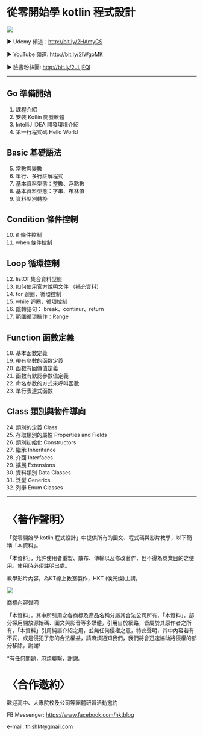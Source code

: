 # 從零開始學 kotlin 程式設計
![](https://i.imgur.com/wbyhsUH.jpg)

▶ Udemy 頻道：http://bit.ly/2HAmyCS

▶ YouTube 頻道: http://bit.ly/2IWgoMK

▶ 臉書粉絲團: http://bit.ly/2JLjFQl

---

## Go 準備開始
1. 課程介紹
2. 安裝 Kotlin 開發軟體
3. IntelliJ IDEA 開發環境介紹
4. 第一行程式碼 Hello World


## Basic 基礎語法

5. 常數與變數
6. 單行、多行註解程式
7. 基本資料型態：整數、浮點數
8. 基本資料型態：字串、布林值
9. 資料型別轉換

## Condition 條件控制

10. if 條件控制
11. when 條件控制

## Loop 循環控制

12. listOf  集合資料型態
13. 如何使用官方說明文件 （補充資料） 
14. for 迴圈，循環控制
15. while 迴圈，循環控制
16. 跳轉語句： break、continur、return
17. 範圍循環操作：Range 

## Function 函數定義

18. 基本函数定義
19. 帶有參數的函数定義
20. 函數有回傳值定義
21. 函數有默認參數值定義
22. 命名参数的方式來呼叫函數
23. 單行表達式函數

## Class 類別與物件導向
24. 類別的定義 Class
25. 存取類別的屬性 Properties and Fields
26. 類別初始化 Constructors
27. 繼承 Inheritance
28. 介面 Interfaces
29. 擴展 Extensions
30. 資料類別 Data Classes
31. 泛型 Generics
32. 列舉 Enum Classes

---


# 〈著作聲明〉
「從零開始學 kotlin 程式設計」中提供所有的圖文、程式碼與影片教學，以下簡稱「本資料」。

「本資料」，允許使用者重製、散布、傳輸以及修改著作，但不得為商業目的之使用。使用時必須註明出處。

教學影片內容，為KT線上教室製作，HKT (侯光燦)主講。


![](https://i.imgur.com/ePThGuF.png)


商標內容聲明

「本資料」，其中所引用之各商標及產品名稱分屬其合法公司所有，「本資料」，部分採用開放源始碼、圖文與影音等多媒體，引用自於網路，皆屬於其原作者之所有，「本資料」引用純屬介紹之用，並無任何侵權之意，特此聲明，其中內容若有不妥，或是侵犯了您的合法權益，請麻煩通知我們，我們將會迅速協助將侵權的部分移除，謝謝!

*有任何問題，麻煩聯繫，謝謝。

# 〈合作邀約〉

歡迎高中、大專院校及公司等團體研習活動邀約

FB Messenger: https://www.facebook.com/hktblog

e-mail: thishkt@gmail.com
